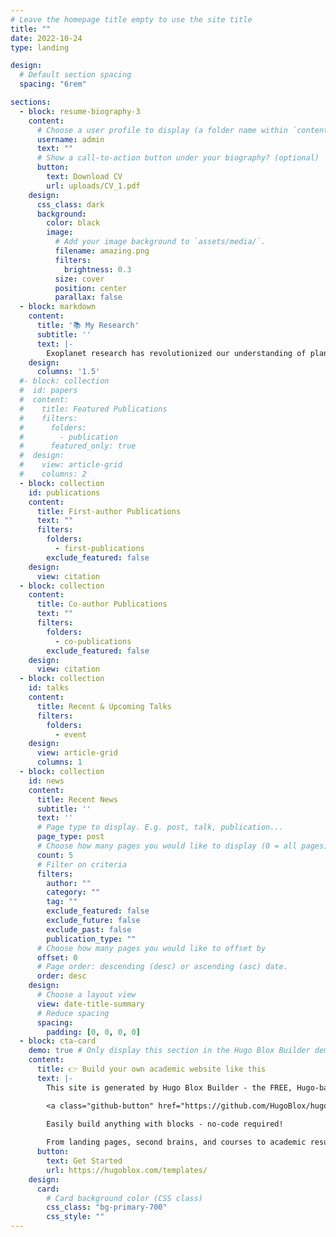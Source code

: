 ```yaml
---
# Leave the homepage title empty to use the site title
title: ""
date: 2022-10-24
type: landing

design:
  # Default section spacing
  spacing: "6rem"

sections:
  - block: resume-biography-3
    content:
      # Choose a user profile to display (a folder name within `content/authors/`)
      username: admin
      text: ""
      # Show a call-to-action button under your biography? (optional)
      button:
        text: Download CV
        url: uploads/CV_1.pdf
    design:
      css_class: dark
      background:
        color: black
        image:
          # Add your image background to `assets/media/`.
          filename: amazing.png
          filters:
            brightness: 0.3
          size: cover
          position: center
          parallax: false
  - block: markdown
    content:
      title: '📚 My Research'
      subtitle: ''
      text: |-
        Exoplanet research has revolutionized our understanding of planetary systems, revealing their diversity and complexity. My work focuses on the synergy between Radial Velocities (RVs) and Transit Timing Variations (TTVs) to study planetary architectures and dynamics. I have investigated tidal orbital decay in close-in planets, developed methods for exomoon detection, and conducted RV+TTV analyses of multi-planet systems to constrain their orbital configurations and formation history. Additionally, I apply advanced techniques to mitigate stellar activity noise in RV measurements, enabling the precise study of young, active systems. As the **PI of a CHEOPS GTO program (190 Orbits, PR150089)**, I am measuring apsidal precession rates of hot Jupiters to probe their interior structure and tidal properties.
    design:
      columns: '1.5'
  #- block: collection
  #  id: papers
  #  content:
  #    title: Featured Publications
  #    filters:
  #      folders:
  #        - publication
  #      featured_only: true
  #  design:
  #    view: article-grid
  #    columns: 2
  - block: collection
    id: publications
    content:
      title: First-author Publications
      text: ""
      filters:
        folders:
          - first-publications
        exclude_featured: false
    design:
      view: citation
  - block: collection
    content:
      title: Co-author Publications
      text: ""
      filters:
        folders:
          - co-publications
        exclude_featured: false
    design:
      view: citation
  - block: collection
    id: talks
    content:
      title: Recent & Upcoming Talks
      filters:
        folders:
          - event
    design:
      view: article-grid
      columns: 1
  - block: collection
    id: news
    content:
      title: Recent News
      subtitle: ''
      text: ''
      # Page type to display. E.g. post, talk, publication...
      page_type: post
      # Choose how many pages you would like to display (0 = all pages)
      count: 5
      # Filter on criteria
      filters:
        author: ""
        category: ""
        tag: ""
        exclude_featured: false
        exclude_future: false
        exclude_past: false
        publication_type: ""
      # Choose how many pages you would like to offset by
      offset: 0
      # Page order: descending (desc) or ascending (asc) date.
      order: desc
    design:
      # Choose a layout view
      view: date-title-summary
      # Reduce spacing
      spacing:
        padding: [0, 0, 0, 0]
  - block: cta-card
    demo: true # Only display this section in the Hugo Blox Builder demo site
    content:
      title: 👉 Build your own academic website like this
      text: |-
        This site is generated by Hugo Blox Builder - the FREE, Hugo-based open source website builder trusted by 250,000+ academics like you.

        <a class="github-button" href="https://github.com/HugoBlox/hugo-blox-builder" data-color-scheme="no-preference: light; light: light; dark: dark;" data-icon="octicon-star" data-size="large" data-show-count="true" aria-label="Star HugoBlox/hugo-blox-builder on GitHub">Star</a>

        Easily build anything with blocks - no-code required!
        
        From landing pages, second brains, and courses to academic resumés, conferences, and tech blogs.
      button:
        text: Get Started
        url: https://hugoblox.com/templates/
    design:
      card:
        # Card background color (CSS class)
        css_class: "bg-primary-700"
        css_style: ""
---
```

